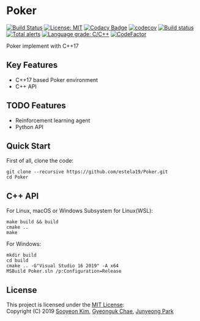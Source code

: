 # Poker
[![Build Status](https://travis-ci.org/estela19/Poker.svg?branch=master)](https://travis-ci.org/estela19/Poker)
[![License: MIT](https://img.shields.io/badge/License-MIT-brightgreen.svg)](https://opensource.org/licenses/MIT)
[![Codacy Badge](https://api.codacy.com/project/badge/Grade/ed666f3b75d7460784186e2ea9f78741)](https://www.codacy.com/manual/estela19/Poker?utm_source=github.com&amp;utm_medium=referral&amp;utm_content=estela19/Poker&amp;utm_campaign=Badge_Grade)
[![codecov](https://codecov.io/gh/estela19/Poker/branch/master/graph/badge.svg)](https://codecov.io/gh/estela19/Poker) 
[![Build status](https://ci.appveyor.com/api/projects/status/cse5g0b2f9ttt6kt?svg=true)](https://ci.appveyor.com/project/estela19/poker)
[![Total alerts](https://img.shields.io/lgtm/alerts/g/estela19/Poker.svg?logo=lgtm&logoWidth=18)](https://lgtm.com/projects/g/estela19/Poker/alerts/)
[![Language grade: C/C++](https://img.shields.io/lgtm/grade/cpp/g/estela19/Poker.svg?logo=lgtm&logoWidth=18)](https://lgtm.com/projects/g/estela19/Poker/context:cpp)
[![CodeFactor](https://www.codefactor.io/repository/github/estela19/poker/badge)](https://www.codefactor.io/repository/github/estela19/poker)

Poker implement with C++17

## Key Features
- C++17 based Poker environment
- C++ API

## TODO Features
- Reinforcement learning agent
- Python API

## Quick Start
First of all, clone the code:
```
git clone --recursive https://github.com/estela19/Poker.git
cd Poker
```

## C++ API
For Linux, macOS or Windows Subsystem for Linux(WSL):
```
make build && build
cmake ..
make
```

For Windows:
```
mkdir build
cd build
cmake .. -G"Visual Studio 16 2019" -A x64
MSBuild Poker.sln /p:Configuration=Release
```

## License
This project is licensed under the [MIT License](https://opensource.org/licenses/MIT):  
Copyright (C) 2019 [Sooyeon Kim](https://github.com/estela19), [Gyeonguk Chae](https://github.com/ShyRoute), [Junyeong Park](https://github.com/JYPark09)